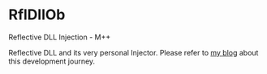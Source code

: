 # RflDllOb
Reflective DLL Injection - M++

Reflective DLL and its very personal Injector. 
Please refer to [my blog](https://oldboy21.github.io/) about this development journey. 
